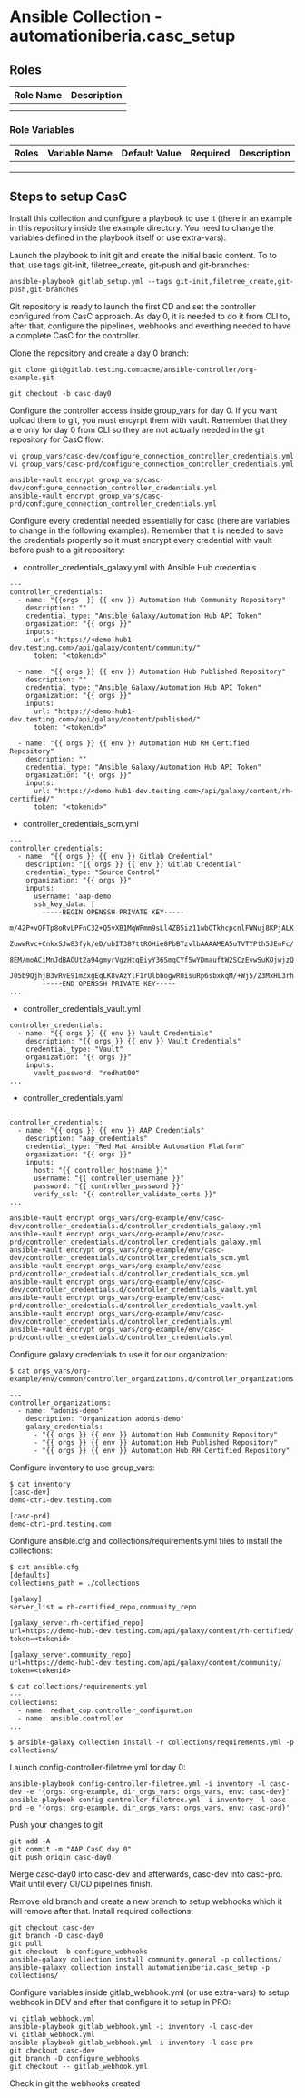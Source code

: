 # Ansible Collection - automationiberia.casc_setup


## Roles

|Role Name|Description|
|:---:|:---:|
|||
|||

### Role Variables

|Roles|Variable Name|Default Value|Required|Description|
|:---:|:---:|:---:|:---:|:---:|
||||||
||||||
||||||


## Steps to setup CasC

Install this collection and configure a playbook to use it (there ir an example in this repository inside the example directory. You need to change the variables defined in the playbook itself or use extra-vars).

Launch the playbook to init git and create the initial basic content. To to that, use tags git-init, filetree_create, git-push and git-branches:

```
ansible-playbook gitlab_setup.yml --tags git-init,filetree_create,git-push,git-branches
```

Git repository is ready to launch the first CD and set the controller configured from CasC approach. As day 0, it is needed to do it from CLI to, after that, configure the pipelines, webhooks and everthing needed to have a complete CasC for the controller.

Clone the repository and create a day 0 branch:

```
git clone git@gitlab.testing.com:acme/ansible-controller/org-example.git

git checkout -b casc-day0
```

Configure the controller access inside group_vars for day 0. If you want upload them to git, you must encyrpt them with vault. Remember that they are only for day 0 from CLI so they are not actually needed in the git repository for CasC flow:

```
vi group_vars/casc-dev/configure_connection_controller_credentials.yml
vi group_vars/casc-prd/configure_connection_controller_credentials.yml

ansible-vault encrypt group_vars/casc-dev/configure_connection_controller_credentials.yml
ansible-vault encrypt group_vars/casc-prd/configure_connection_controller_credentials.yml
```

Configure every credential needed essentially for casc (there are variables to change in the following examples). Remember that it is needed to save the credentials propertly so it must encrypt every credential with vault before push to a git repository: 

- controller_credentials_galaxy.yml with Ansible Hub credentials 
```
---
controller_credentials:
  - name: "{{orgs  }} {{ env }} Automation Hub Community Repository"
    description: ""
    credential_type: "Ansible Galaxy/Automation Hub API Token"
    organization: "{{ orgs }}"
    inputs:
      url: "https://<demo-hub1-dev.testing.com>/api/galaxy/content/community/"
      token: "<tokenid>"

  - name: "{{ orgs }} {{ env }} Automation Hub Published Repository"
    description: ""
    credential_type: "Ansible Galaxy/Automation Hub API Token"
    organization: "{{ orgs }}"
    inputs:
      url: "https://<demo-hub1-dev.testing.com>/api/galaxy/content/published/"
      token: "<tokenid>"

  - name: "{{ orgs }} {{ env }} Automation Hub RH Certified Repository"
    description: ""
    credential_type: "Ansible Galaxy/Automation Hub API Token"
    organization: "{{ orgs }}"
    inputs:
      url: "https://<demo-hub1-dev.testing.com>/api/galaxy/content/rh-certified/"
      token: "<tokenid>"

```

- controller_credentials_scm.yml
```
---
controller_credentials:
  - name: "{{ orgs }} {{ env }} Gitlab Credential"
    description: "{{ orgs }} {{ env }} Gitlab Credential"
    credential_type: "Source Control"
    organization: "{{ orgs }}"
    inputs:
      username: 'aap-demo'
      ssh_key_data: |
        -----BEGIN OPENSSH PRIVATE KEY-----
        m/42P+vOFTp8oRvLPFnC32+Q5vXB1MqWFmm9sLl4ZB5iz11wbOTkhcpcnlFWNuj8KPjALK
        ZuwwRvc+CnkxSJw83fyk/eD/ubIT387ttROHie8PbBTzvlbAAAAMEA5uTVTYPth5JEnFc/
        8EM/moACiMnJdBAOUt2a94gmyrVgzHtqEiyY36SmqCYf5wYDmauftW2SCzEvwSuKOjwjzQ
        J05b9QjhjB3vRvE91mZxgEqLK8vAzYlF1rUlbbogwR0isuRp6sbxkqM/+Wj5/Z3MxHL3rh
        -----END OPENSSH PRIVATE KEY-----
...
```

- controller_credentials_vault.yml

```
controller_credentials:
  - name: "{{ orgs }} {{ env }} Vault Credentials"
    description: "{{ orgs }} {{ env }} Vault Credentials"
    credential_type: "Vault"
    organization: "{{ orgs }}"
    inputs:
      vault_password: "redhat00"
...
```

- controller_credentials.yaml
```
---
controller_credentials:
  - name: "{{ orgs }} {{ env }} AAP Credentials"
    description: "aap_credentials"
    credential_type: "Red Hat Ansible Automation Platform"
    organization: "{{ orgs }}"
    inputs:
      host: "{{ controller_hostname }}"
      username: "{{ controller_username }}"
      password: "{{ controller_password }}"
      verify_ssl: "{{ controller_validate_certs }}"
...
```

```
ansible-vault encrypt orgs_vars/org-example/env/casc-dev/controller_credentials.d/controller_credentials_galaxy.yml
ansible-vault encrypt orgs_vars/org-example/env/casc-prd/controller_credentials.d/controller_credentials_galaxy.yml
ansible-vault encrypt orgs_vars/org-example/env/casc-dev/controller_credentials.d/controller_credentials_scm.yml
ansible-vault encrypt orgs_vars/org-example/env/casc-prd/controller_credentials.d/controller_credentials_scm.yml
ansible-vault encrypt orgs_vars/org-example/env/casc-dev/controller_credentials.d/controller_credentials_vault.yml
ansible-vault encrypt orgs_vars/org-example/env/casc-prd/controller_credentials.d/controller_credentials_vault.yml
ansible-vault encrypt orgs_vars/org-example/env/casc-dev/controller_credentials.d/controller_credentials.yml
ansible-vault encrypt orgs_vars/org-example/env/casc-prd/controller_credentials.d/controller_credentials.yml
```

Configure galaxy credentials to use it for our organization:

```
$ cat orgs_vars/org-example/env/common/controller_organizations.d/controller_organizations.yaml

---
controller_organizations:
  - name: "adonis-demo"
    description: "Organization adonis-demo"
    galaxy_credentials:
      - "{{ orgs }} {{ env }} Automation Hub Community Repository"
      - "{{ orgs }} {{ env }} Automation Hub Published Repository"
      - "{{ orgs }} {{ env }} Automation Hub RH Certified Repository"

```

Configure inventory to use group_vars:

```
$ cat inventory
[casc-dev]
demo-ctr1-dev.testing.com

[casc-prd]
demo-ctr1-prd.testing.com
```

Configure ansible.cfg and collections/requirements.yml files to install the collections:

```
$ cat ansible.cfg
[defaults]
collections_path = ./collections

[galaxy]
server_list = rh-certified_repo,community_repo

[galaxy_server.rh-certified_repo]
url=https://demo-hub1-dev.testing.com/api/galaxy/content/rh-certified/
token=<tokenid>

[galaxy_server.community_repo]
url=https://demo-hub1-dev.testing.com/api/galaxy/content/community/
token=<tokenid>

$ cat collections/requirements.yml
---
collections:
  - name: redhat_cop.controller_configuration
  - name: ansible.controller
...

$ ansible-galaxy collection install -r collections/requirements.yml -p collections/
```

Launch config-controller-filetree.yml for day 0:

```
ansible-playbook config-controller-filetree.yml -i inventory -l casc-dev -e '{orgs: org-example, dir_orgs_vars: orgs_vars, env: casc-dev}'
ansible-playbook config-controller-filetree.yml -i inventory -l casc-prd -e '{orgs: org-example, dir_orgs_vars: orgs_vars, env: casc-prd}'
```

Push your changes to git

```
git add -A
git commit -m "AAP CasC day 0"
git push origin casc-day0
```

Merge casc-day0 into casc-dev and afterwards, casc-dev into casc-pro. Wait until every CI/CD pipelines finish.

Remove old branch and create a new branch to setup webhooks which it will remove after that. Install required collections:

```
git checkout casc-dev
git branch -D casc-day0
git pull
git checkout -b configure_webhooks
ansible-galaxy collection install community.general -p collections/
ansible-galaxy collection install automationiberia.casc_setup -p collections/
```

Configure variables inside gitlab_webhook.yml (or use extra-vars) to setup webhook in DEV and after that configure it to setup in PRO:

```
vi gitlab_webhook.yml
ansible-playbook gitlab_webhook.yml -i inventory -l casc-dev
vi gitlab_webhook.yml
ansible-playbook gitlab_webhook.yml -i inventory -l casc-pro
git checkout casc-dev
git branch -D configure_webhooks
git checkout -- gitlab_webhook.yml
```

Check in git the webhooks created

